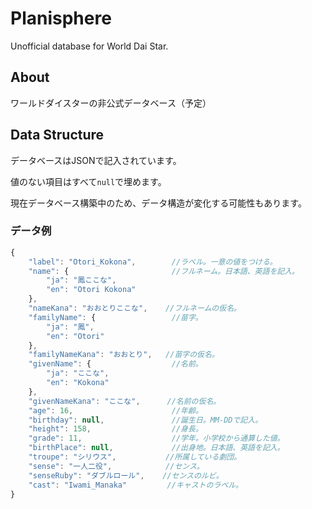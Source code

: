 # Planisphere
Unofficial database for World Dai Star.

## About
ワールドダイスターの非公式データベース（予定）

## Data Structure
データベースはJSONで記入されています。

値のない項目はすべて`null`で埋めます。

現在データベース構築中のため、データ構造が変化する可能性もあります。

### データ例
```js
{
    "label": "Otori_Kokona",        //ラベル。一意の値をつける。
    "name": {                       //フルネーム。日本語、英語を記入。
        "ja": "鳳ここな",
        "en": "Otori Kokona"
    },
    "nameKana": "おおとりここな",    //フルネームの仮名。
    "familyName": {                 //苗字。
        "ja": "鳳",
        "en": "Otori"
    },
    "familyNameKana": "おおとり",   //苗字の仮名。
    "givenName": {                  //名前。
        "ja": "ここな",
        "en": "Kokona"
    },
    "givenNameKana": "ここな",      //名前の仮名。
    "age": 16,                      //年齢。
    "birthday": null,               //誕生日。MM-DDで記入。
    "height": 158,                  //身長。
    "grade": 11,                    //学年。小学校から通算した値。
    "birthPlace": null,             //出身地。日本語、英語を記入。
    "troupe": "シリウス",           //所属している劇団。
    "sense": "一人二役",            //センス。
    "senseRuby": "ダブルロール",    //センスのルビ。
    "cast": "Iwami_Manaka"         //キャストのラベル。
}
```
